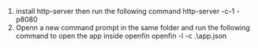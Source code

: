 1) install http-server then run the following command 
    http-server -c-1 -p8080
2) Openn a new command prompt in the same folder and run the following command to open the app inside openfin
    openfin -l -c .\app.json